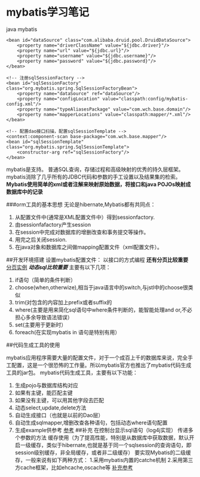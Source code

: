 ﻿# mybatis学习笔记


 java mybatis

<!-- 配置数据源 -->
    <bean id="dataSource" class="com.alibaba.druid.pool.DruidDataSource">
        <property name="driverClassName" value="${jdbc.driver}"/>
        <property name="url" value="${jdbc.url}"/>
        <property name="username" value="${jdbc.username}"/>
        <property name="password" value="${jdbc.password}"/>
    </bean>

    <!-- 注册sqlSessionFactory -->
    <bean id="sqlSessionFactory" class="org.mybatis.spring.SqlSessionFactoryBean">
        <property name="dataSource" ref="dataSource"/>
        <property name="configLocation" value="classpath:config/mybatis-config.xml"/>
        <property name="typeAliasesPackage" value="com.wch.base.domain"/>
        <property name="mapperLocations" value="classpath:mapper/*.xml"/>
    </bean>

    <!-- 配置dao接口扫描，配置sqlSessionTemplate -->
    <context:component-scan base-package="com.wch.base.mapper"/>
    <bean id="sqlSessionTemplate" class="org.mybatis.spring.SqlSessionTemplate">
        <constructor-arg ref="sqlSessionFactory"/>
    </bean>


mybatis是支持。
普通SQL查询，存储过程和高级映射的优秀的持久层框架。mybatis消除了几乎所有的JDBC代码和参数的手工设置以及结果集的检索。
**Mybatis使用简单的xml或者注解来映射原始数据，将接口和java POJOs映射成数据库中的记录**

###orm工具的基本思想
无论是hibernate,Mybatis都有共同点：

 1. 从配置文件中(通常是XML配置文件中）得到sessionfactory.
 2. 由sessionfafactory产生session
 3. 在session中完成对数据库的增删改查和事务提交等操作。
 4. 用完之后关闭session.
 5. 在java对象和数据库之间做mapping配置文件（xml配置文件）。
 

##开发环境搭建
设置mybatis配置文件：
以接口的方式编程
**还有分页比较重要**
[分页实例][1]
***动态sql比较重要***
主要有以下几项：
 

 1. if语句（简单的条件判断）
 2. choose(when,otherwize),相当于java语言中的switch,与jstl中的choose很类似
 3. trim(对包含的内容加上prefix或者suffix的
 4. where(主要是用来简化sql语句中where条件判断的，能智能处理and or,不必担心多余导致语法错误）
 5. set(主要用于更新时）
 6. foreach(在实现mybatis in 语句是特别有用）

##代码生成工具的使用

mybatis应用程序需要大量的配置文件，对于一个成百上千的数据库来说，完全手工配置，这是一个很恐怖的工作量。所以mybatis官方也推出了mybatis代码生成工具的jar包。
mybatis代码生成工具，主要有以下功能：

 1. 生成pojo与数据库结构对应
 2. 如果有主键，能匹配主键
 3. 如果没有主键，可以用其他字段去匹配
 4. 动态select,update,delete方法
 5. 自动生成接口（也就是以前的Dao层）
 6. 自动生成sqlmapper,增删改查各种语句，包括动态where语句配置
 7. 生成example供参考
 [参考][2]
##补充
在控制台显示sql语句（log4j实现）
传递多个参数的方法
缓存使用（为了提高性能，特别是从数据库中获取数据，默认开启一级缓存，类似于hibernate,也就是基于同一个sqlsession的查询语句，即session级别缓存，非全局缓存，或者非二级缓存）
要实现Mybatis的二级缓存，一般来说有如下两种方式：
 1.采用mybatis内置的catche机制
 2.采用第三方cache框架，比如ehcache,oscache等
[补充参考][3]


  [1]: http://wiki.jikexueyuan.com/project/mybatis-in-action/mybatis-paging.html
  [2]: http://wiki.jikexueyuan.com/project/mybatis-in-action/code-generation-tool.html
  [3]: http://wiki.jikexueyuan.com/project/mybatis-in-action/mybatis-supplement.html
